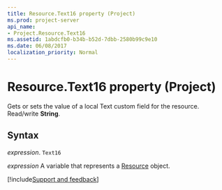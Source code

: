 ```yaml
---
title: Resource.Text16 property (Project)
ms.prod: project-server
api_name:
- Project.Resource.Text16
ms.assetid: 1abdcfb0-b34b-b52d-7dbb-2580b99c9e10
ms.date: 06/08/2017
localization_priority: Normal
---
```



# Resource.Text16 property (Project)

Gets or sets the value of a local Text custom field for the resource. Read/write  **String**.


## Syntax

_expression_. `Text16`

_expression_ A variable that represents a [Resource](./Project.Resource.md) object.

[!include[Support and feedback](~/includes/feedback-boilerplate.md)]